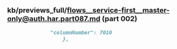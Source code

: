 ### kb/previews_full/flows__service-first__master-only@auth.har.part087.md (part 002)

```md
              "columnNumber": 7010
                  },
         
```

```
